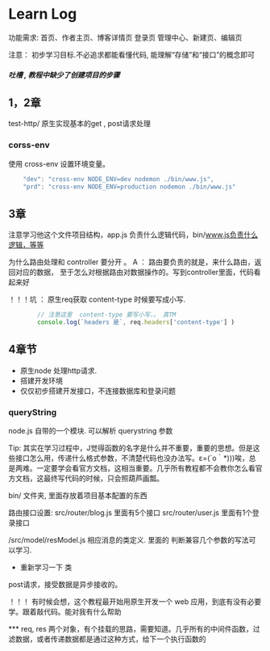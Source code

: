 # Learn Log

功能需求:
首页、作者主页、博客详情页
登录页
管理中心、新建页、编辑页

注意： 初步学习目标.不必追求都能看懂代码, 能理解“存储”和“接口”的概念即可

##### 吐槽 , 教程中缺少了创建项目的步骤

## 1，2章

test-http/ 原生实现基本的get , post请求处理



### corss-env
使用 cross-env 设置环境变量。

```js
    "dev": "cross-env NODE_ENV=dev nodemon ./bin/www.js",
    "prd": "cross-env NODE_ENV=production nodemon ./bin/www.js"
```

## 3章

注意学习他这个文件项目结构，app.js 负责什么逻辑代码，bin/www.js负责什么逻辑，等等

为什么路由处理和 controller 要分开 。
A ： 路由要负责的就是，来什么路由，返回对应的数据， 至于怎么对根据路由对数据操作的。写到controller里面，代码看起来好

！！！坑 ：
原生req获取 content-type 时候要写成小写.
```js
        // 注意这里  content-type 要写小写，， 真TM 
        console.log(`headers 是`, req.headers['content-type'] )
```

## 4章节

- 原生node 处理http请求.
- 搭建开发环境
- 仅仅初步搭建开发接口，不连接数据库和登录问题

### queryString

node.js 自带的一个模块. 可以解析 querystring 参数

Tip: 其实在学习过程中，J觉得函数的名字是什么并不重要，重要的思想。但是这些接口怎么用，传递什么格式参数，不清楚代码也没办法写。ε=(´ο｀*)))唉，总是两难。一定要学会看官方文档，这相当重要。几乎所有教程都不会教你怎么看官方文档，这最终写代码的时候，只会照葫芦画瓢。


bin/ 文件夹, 里面存放着项目基本配置的东西


路由接口设置: src/router/blog.js  里面有5个接口
        src/router/user.js 里面有1个登录接口

/src/model/resModel.js 相应消息的类定义. 里面的 判断兼容几个参数的写法可以学习.

- 重新学习一下 类 


post请求，接受数据是异步接收的。


！！！ 有时候会想，这个教程最开始用原生开发一个 web 应用，到底有没有必要学。跟着敲代码。能对我有什么帮助


*** req, res 两个对象，有个挂载的思路，需要知道。几乎所有的中间件函数，过滤数据，或者传递数据都是通过这种方式，给下一个执行函数的
